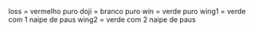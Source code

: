 loss = vermelho puro
doji = branco puro
win = verde puro
wing1 = verde com 1 naipe de paus
wing2 = verde com 2 naipe de paus
